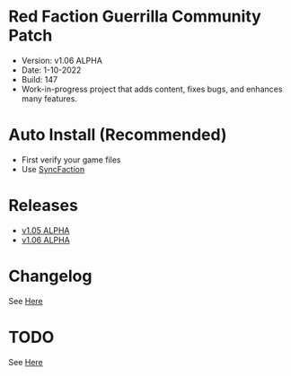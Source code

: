 # Red Faction Guerrilla Community Patch
- Version: v1.06 ALPHA 
- Date: 1-10-2022
- Build: 147
- Work-in-progress project that adds content, fixes bugs, and enhances many features.

# Auto Install (Recommended)
- First verify your game files
- Use [SyncFaction](https://www.factionfiles.com/ff.php?action=file&id=6249) 

# Releases
- [v1.05 ALPHA](https://www.factionfiles.com/ff.php?action=file&id=6247)
- [v1.06 ALPHA](https://www.factionfiles.com/ff.php?action=file&id=6259)

# Changelog
See [Here](https://raw.githubusercontent.com/CamoRF/Red-Faction-Guerrilla-Community-Patch/main/changelog.txt)

# TODO
See [Here](https://raw.githubusercontent.com/CamoRF/Red-Faction-Guerrilla-Community-Patch/main/to_do_list.txt)
